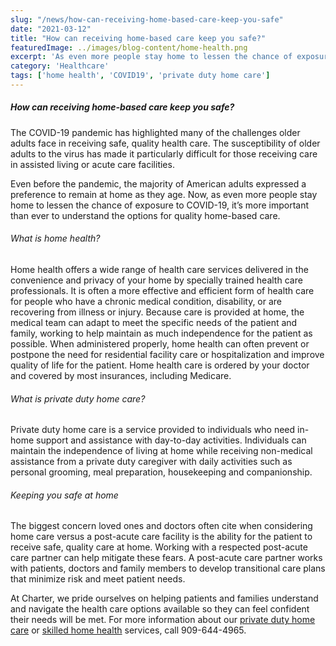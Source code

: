 ```yaml
---
slug: "/news/how-can-receiving-home-based-care-keep-you-safe"
date: "2021-03-12"
title: "How can receiving home-based care keep you safe?"
featuredImage: ../images/blog-content/home-health.png
excerpt: 'As even more people stay home to lessen the chance of exposure to COVID-19, it’s more important than ever to understand the options for quality home-based care.'
category: 'Healthcare'
tags: ['home health', 'COVID19', 'private duty home care']
---
```


##### How can receiving home-based care keep you safe?

The COVID-19 pandemic has highlighted many of the challenges older adults face in receiving safe, quality health care. The susceptibility of older adults to the virus has made it particularly difficult for those receiving care in assisted living or acute care facilities. 

Even before the pandemic, the majority of American adults expressed a preference to remain at home as they age. Now, as even more people stay home to lessen the chance of exposure to COVID-19, it’s more important than ever to understand the options for quality home-based care.

###### What is home health?
Home health offers a wide range of health care services delivered in the convenience and privacy of your home by specially trained health care professionals. It is often a more effective and efficient form of health care for people who have a chronic medical condition, disability, or are recovering from illness or injury. Because care is provided at home, the medical team can adapt to meet the specific needs of the patient and family, working to help maintain as much independence for the patient as possible. When administered properly, home health can often prevent or postpone the need for residential facility care or hospitalization and improve quality of life for the patient. Home health care is ordered by your doctor and covered by most insurances, including Medicare.

###### What is private duty home care?
Private duty home care is a service provided to individuals who need in-home support and assistance with day-to-day activities. Individuals can maintain the independence of living at home while receiving non-medical assistance from a private duty caregiver with daily activities such as personal grooming, meal preparation, housekeeping and companionship. 

###### Keeping you safe at home
The biggest concern loved ones and doctors often cite when considering home care versus a post-acute care facility is the ability for the patient to receive safe, quality care at home. Working with a respected post-acute care partner can help mitigate these fears. A post-acute care partner works with patients, doctors and family members to develop transitional care plans that minimize risk and meet patient needs.

At Charter, we pride ourselves on helping patients and families understand and navigate the health care options available so they can feel confident their needs will be met. For more information about our [private duty home care](/services/private-duty) or [skilled home health](/services/home-health) services, call 909-644-4965.
